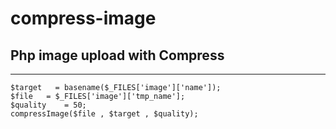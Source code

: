 # compress-image

## Php image upload with Compress

---------------------------------

``` 
$target   = basename($_FILES['image']['name']);
$file   = $_FILES['image']['tmp_name'];
$quality    = 50;
compressImage($file , $target , $quality);
``` 
